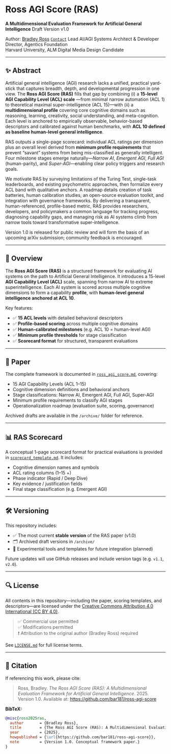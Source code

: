 # Ross AGI Score (RAS)

**A Multidimensional Evaluation Framework for Artificial General Intelligence**
Draft Version v1.0   

Author: [Bradley Ross](mailto:brad.ross@quantinc.com) 
[`Contact`](https://www.linkedin.com/in/bradaross/) 
Lead AI/AGI Systems Architect & Developer  
Director, Agentics Foundation  
Harvard University, ALM Digital Media Design Candidate  

---

## ✨ Abstract

Artificial general intelligence (AGI) research lacks a unified, practical yard-stick that captures breadth, depth, and developmental progression in one view. The **Ross AGI Score (RAS)** fills that gap by combining (i) a **15-level AGI Capability Level (ACL) scale** —from minimal narrow automation (ACL 1) to theoretical maximal super-intelligence (ACL 15)—with (ii) a **multidimensional profile** covering core cognitive domains such as reasoning, learning, creativity, social understanding, and meta-cognition. Each level is anchored to empirically observable, behavior-based descriptors and calibrated against human benchmarks, with **ACL 10 defined as baseline human-level general intelligence**.

RAS outputs a single-page scorecard: individual ACL ratings per dimension plus an overall level derived from **minimum profile requirements** that prevent “savant” systems from being mis-classified as generally intelligent. Four milestone stages emerge naturally—*Narrow AI*, *Emergent AGI*, *Full AGI* (human-parity), and *Super-AGI*—enabling clear policy triggers and research goals.

We motivate RAS by surveying limitations of the Turing Test, single-task leaderboards, and existing psychometric approaches, then formalize every ACL band with qualitative anchors. A roadmap details creation of task batteries, human calibration studies, an open-source evaluation toolkit, and integration with governance frameworks. By delivering a transparent, human-referenced, profile-based metric, RAS provides researchers, developers, and policymakers a common language for tracking progress, diagnosing capability gaps, and managing risk as AI systems climb from narrow tools toward transformative super-intelligence.

Version 1.0 is released for public review and will form the basis of an upcoming arXiv submission; community feedback is encouraged.

---

## 📄 Overview

The **Ross AGI Score (RAS)** is a structured framework for evaluating AI systems on the path to Artificial General Intelligence. It introduces a 15-level **AGI Capability Level (ACL)** scale, spanning from narrow AI to extreme superintelligence. Each AI system is scored across multiple cognitive dimensions to form a capability **profile**, with **human-level general intelligence anchored at ACL 10**.

Key features:
- ✅ **15 ACL levels** with detailed behavioral descriptors  
- ✅ **Profile-based scoring** across multiple cognitive domains  
- ✅ **Human-calibrated milestones** (e.g. ACL 10 = human-level AGI)  
- ✅ **Minimum profile thresholds** for stage classification  
- ✅ **Scorecard format** for structured, transparent evaluations  

---

## 📘 Paper

The complete framework is documented in [`ross_agi_score.md`](ross_agi_score.md), covering:

- 15 AGI Capability Levels (ACL 1–15)  
- Cognitive dimension definitions and behavioral anchors  
- Stage classifications: Narrow AI, Emergent AGI, Full AGI, Super-AGI  
- Minimum profile requirements to classify AGI stages  
- Operationalization roadmap (evaluation suite, scoring, governance)  

Archived drafts are available in the `/archive/` folder for reference.

---

## 📊 RAS Scorecard

A conceptual 1-page scorecard format for practical evaluations is provided in [`scorecard_template.md`](scorecard_template.md). It includes:

- Cognitive dimension names and symbols  
- ACL rating columns (1–15 +)  
- Phase indicator (Rapid / Deep Dive)  
- Key evidence / justification fields  
- Final stage classification (e.g. Emergent AGI)  

---

## 🛠 Versioning

This repository includes:

- ✅ The most current **stable version** of the RAS paper (v1.0)  
- 🗂 Archived draft versions in `/archive/`  
- 🧪 Experimental tools and templates for future integration (planned)  

Future updates will use GitHub releases and include version tags (e.g. `v1.1`, `v2.0`).

---

## 🔍 License

All contents in this repository—including the paper, scoring templates, and descriptors—are licensed under the [Creative Commons Attribution 4.0 International (CC BY 4.0)](https://creativecommons.org/licenses/by/4.0/).

> ✅ Commercial use permitted  
> ✅ Modifications permitted  
> ❗ Attribution to the original author (Bradley Ross) required  

See [`LICENSE.md`](LICENSE.md) for full license terms.

---

## 💬 Citation

If referencing this work, please cite:

> Ross, Bradley. *The Ross AGI Score (RAS): A Multidimensional Evaluation Framework for Artificial General Intelligence*. 2025. Version 1.0. Available at: <https://github.com/bar181/ross-agi-score>

**BibTeX:**
```bibtex
@misc{ross2025ras,
  author       = {Bradley Ross},
  title        = {The Ross AGI Score (RAS): A Multidimensional Evaluation Framework for Artificial General Intelligence},
  year         = {2025},
  howpublished = {\url{https://github.com/bar181/ross-agi-score}},
  note         = {Version 1.0. Conceptual framework paper.}
}
